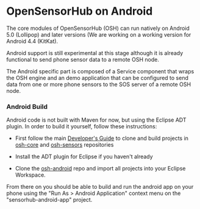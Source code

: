 OpenSensorHub on Android
===

The core modules of OpenSensorHub (OSH) can run natively on Android 5.0 (Lollipop) and later versions (We are working on a working version for Android 4.4 (KitKat).

Android support is still experimental at this stage although it is already functional to send phone sensor data to a remote OSH node.

The Android specific part is composed of a Service component that wraps the OSH engine and an demo application that can be configured to send data from one or more phone sensors to the SOS server of a remote OSH node. 
 


### Android Build

Android code is not built with Maven for now, but using the Eclipse ADT plugin. In order to build it yourself, follow these instructions:

- First follow the main [Developer's Guide](dev-guide.md) to clone and build projects in [osh-core](https://github.com/opensensorhub/osh-core) and [osh-sensors](https://github.com/opensensorhub/osh-sensors) repositories

- Install the ADT plugin for Eclipse if you haven't already

- Clone the [osh-android](https://github.com/opensensorhub/osh-android) repo and import all projects into your Eclipse Workspace.


From there on you should be able to build and run the android app on your phone using the "Run As > Android Application" context menu on the "sensorhub-android-app" project.

 



